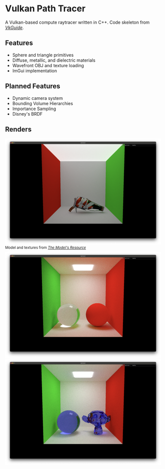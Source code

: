 # Vulkan Path Tracer
A Vulkan-based compute raytracer written in C++. Code skeleton from *[VkGuide](https://vkguide.dev/)*.

## Features
- Sphere and triangle primitives
- Diffuse, metallic, and dielectric materials
- Wavefront OBJ and texture loading
- ImGui implementation

## Planned Features
- Dynamic camera system
- Bounding Volume Hierarchies
- Importance Sampling
- Disney's BRDF

## Renders
![](renders/squeezer_mtlmap.png)
<sup>Model and textures from *[The Model's Resource](https://www.models-resource.com/nintendo_switch/splatoon3/model/59382/)*</sup>
![](renders/dielectrics.png)
![](renders/monkey_dielectric.png)